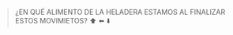 <img src="https://user-images.githubusercontent.com/11671943/81719579-a0408200-9453-11ea-8032-de24766e793f.png" alt="" width="auto" height="auto">

> ¿EN QUÉ ALIMENTO DE LA HELADERA ESTAMOS AL FINALIZAR ESTOS MOVIMIETOS? :arrow_up: :arrow_left: :arrow_down: